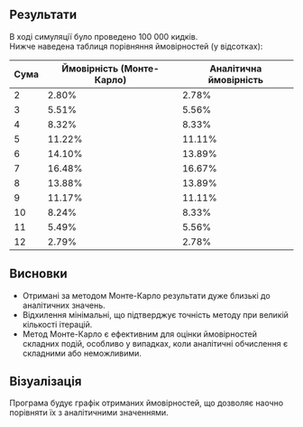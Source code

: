 ﻿## Результати
В ході симуляції було проведено 100 000 кидків.  
Нижче наведена таблиця порівняння ймовірностей (у відсотках):

| Сума | Ймовірність (Монте-Карло) | Аналітична ймовірність |
|------|--------------------------|------------------------|
| 2    | 2.80%                    | 2.78%                 |
| 3    | 5.51%                    | 5.56%                 |
| 4    | 8.32%                    | 8.33%                 |
| 5    | 11.22%                   | 11.11%                |
| 6    | 14.10%                   | 13.89%                |
| 7    | 16.48%                   | 16.67%                |
| 8    | 13.88%                   | 13.89%                |
| 9    | 11.17%                   | 11.11%                |
| 10   | 8.24%                    | 8.33%                 |
| 11   | 5.49%                    | 5.56%                 |
| 12   | 2.79%                    | 2.78%                 |

## Висновки
- Отримані за методом Монте-Карло результати дуже близькі до аналітичних значень.
- Відхилення мінімальні, що підтверджує точність методу при великій кількості ітерацій.
- Метод Монте-Карло є ефективним для оцінки ймовірностей складних подій, особливо у випадках, коли аналітичні обчислення є складними або неможливими.

## Візуалізація
Програма будує графік отриманих ймовірностей, що дозволяє наочно порівняти їх з аналітичними значеннями.